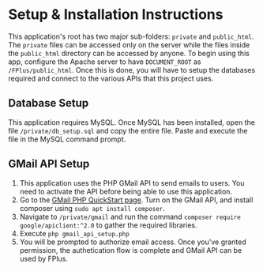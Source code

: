 # Setup & Installation Instructions

This application's root has two major sub-folders: ```private``` and ```public_html```. The ```private``` files can be accessed only on the server while the files inside the ```public_html``` directory can be accessed by anyone. To begin using this app, configure the Apache server to have ```DOCUMENT_ROOT``` as ```/FPlus/public_html```. Once this is done, you will have to setup the databases required and connect to the various APIs that this project uses.

## Database Setup 

This application requires MySQL. Once MySQL has been installed, open the file ```/private/db_setup.sql``` and copy the entire file. Paste and execute the file in the MySQL command prompt. 

## GMail API Setup

1. This application uses the PHP GMail API to send emails to users. You need to activate the API before being able to use this application.
2. Go to the [GMail PHP QuickStart page](https://developers.google.com/gmail/api/quickstart/php). Turn on the GMail API, and install composer using ```sudo apt install composer```.
3. Navigate to ```/private/gmail``` and run the command ```composer require google/apiclient:^2.0``` to gather the required libraries. 
4. Execute ```php gmail_api_setup.php```
5. You will be prompted to authorize email access. Once you've granted permission, the authetication flow is complete and GMail API can be used by FPlus. 